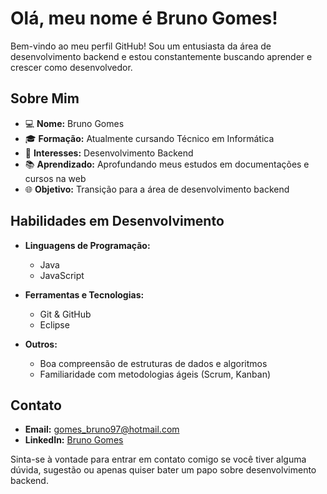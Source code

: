 # Olá, meu nome é Bruno Gomes!

Bem-vindo ao meu perfil GitHub! Sou um entusiasta da área de desenvolvimento backend e estou constantemente buscando aprender e crescer como desenvolvedor.

## Sobre Mim

- 💻 **Nome:** Bruno Gomes
- 🎓 **Formação:** Atualmente cursando Técnico em Informática
- 🌱 **Interesses:** Desenvolvimento Backend
- 📚 **Aprendizado:** Aprofundando meus estudos em documentações e cursos na web
- 🌐 **Objetivo:** Transição para a área de desenvolvimento backend

## Habilidades em Desenvolvimento

- **Linguagens de Programação:**
  - Java
  - JavaScript

- **Ferramentas e Tecnologias:**
  - Git & GitHub
  - Eclipse

- **Outros:**
  - Boa compreensão de estruturas de dados e algoritmos
  - Familiaridade com metodologias ágeis (Scrum, Kanban)

## Contato

- **Email:** [gomes_bruno97@hotmail.com](mailto:gomes_bruno97@hotmail.com)
- **LinkedIn:** [Bruno Gomes](https://www.linkedin.com/in/brunogs97/)

Sinta-se à vontade para entrar em contato comigo se você tiver alguma dúvida, sugestão ou apenas quiser bater um papo sobre desenvolvimento backend.

